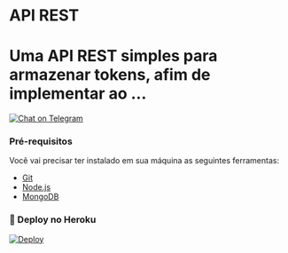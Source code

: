 # API REST


# Uma API REST simples para armazenar tokens, afim de implementar ao ...

[![Chat on Telegram](https://img.shields.io/badge/Telegram-ShuseiKagari-blue)](https://t.me/ShuseiKagari)
### Pré-requisitos

Você vai precisar ter instalado em sua máquina as seguintes ferramentas:
- [Git](https://git-scm.com)
- [Node.js](https://nodejs.org/en/) 
- [MongoDB](https://cloud.mongodb.com/)

### 🤖 Deploy no Heroku

[![Deploy](https://www.herokucdn.com/deploy/button.svg)](https://heroku.com/deploy)
